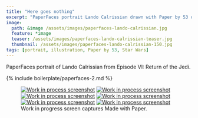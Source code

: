 ```yaml
---
title: "Here goes nothing"
excerpt: "PaperFaces portrait Lando Calrissian drawn with Paper by 53 on an iPad."
image: 
  path: &image /assets/images/paperfaces-lando-calrissian.jpg 
  feature: *image
  teaser: /assets/images/paperfaces-lando-calrissian-teaser.jpg
  thumbnail: /assets/images/paperfaces-lando-calrissian-150.jpg
tags: [portrait, illustration, Paper by 53, Star Wars]
---
```


PaperFaces portrait of Lando Calrissian from Episode VI: Return of the Jedi.

{% include boilerplate/paperfaces-2.md %}

<figure class="third">
	<a href="/assets/images/paperfaces-lando-calrissian-process-1-lg.jpg"><img src="/assets/images/paperfaces-lando-calrissian-process-1-600.jpg" alt="Work in process screenshot"></a>
	<a href="/assets/images/paperfaces-lando-calrissian-process-2-lg.jpg"><img src="/assets/images/paperfaces-lando-calrissian-process-2-600.jpg" alt="Work in process screenshot"></a>
	<a href="/assets/images/paperfaces-lando-calrissian-process-3-lg.jpg"><img src="/assets/images/paperfaces-lando-calrissian-process-3-600.jpg" alt="Work in process screenshot"></a>
	<a href="/assets/images/paperfaces-lando-calrissian-process-4-lg.jpg"><img src="/assets/images/paperfaces-lando-calrissian-process-4-600.jpg" alt="Work in process screenshot"></a>
	<a href="/assets/images/paperfaces-lando-calrissian-process-5-lg.jpg"><img src="/assets/images/paperfaces-lando-calrissian-process-5-600.jpg" alt="Work in process screenshot"></a>
	<a href="/assets/images/paperfaces-lando-calrissian-process-6-lg.jpg"><img src="/assets/images/paperfaces-lando-calrissian-process-6-600.jpg" alt="Work in process screenshot"></a>
	<figcaption>Work in progress screen captures Made with Paper.</figcaption>
</figure>
